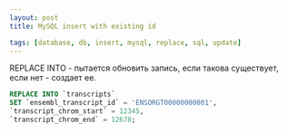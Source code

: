 ```yaml
---
layout: post
title: MySQL insert with existing id

tags: [database, db, insert, mysql, replace, sql, update]
---
```


REPLACE INTO - пытается обновить запись, если такова существует, если нет - создает ее.

```sql
REPLACE INTO `transcripts`
SET `ensembl_transcript_id` = 'ENSORGT00000000001',
`transcript_chrom_start` = 12345,
`transcript_chrom_end` = 12678;
```
